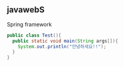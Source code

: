 ## javawebS
Spring framework

```java
public class Test(){
  public static void main(String args[]){
    System.out.println("안녕하세요!!");
  }
}

```

